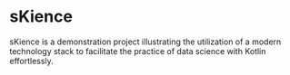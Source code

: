 # sKience
sKience is a demonstration project illustrating the utilization of a modern technology stack to facilitate the practice of data science with Kotlin effortlessly.
